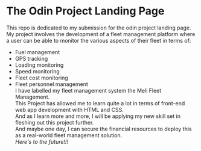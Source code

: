 # The Odin Project Landing Page 
This repo is dedicated to my submission for the odin project landing page.  
My project involves the development of a fleet management platform where a user can be able to monitor the various aspects of their fleet in terms of:
- Fuel management
- GPS tracking 
- Loading monitoring
- Speed monitoring
- Fleet cost monitoring
- Fleet personnel management  
I have labelled my fleet management system the Meli Fleet Management.  
This Project has allowed me to learn quite a lot in terms of front-end web app development with HTML and CSS.  
And as I learn more and more, I will be applying my new skill set in fleshing out this project further.  
And maybe one day, I can secure the financial resources to deploy this as a real-world fleet management solution.  
*Here's to the future!!!*